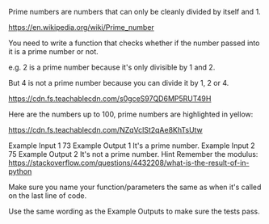 Prime numbers are numbers that can only be cleanly divided by itself and 1.

https://en.wikipedia.org/wiki/Prime_number

You need to write a function that checks whether if the number passed into it is a prime number or not.

e.g. 2 is a prime number because it's only divisible by 1 and 2.

But 4 is not a prime number because you can divide it by 1, 2 or 4.

https://cdn.fs.teachablecdn.com/s0gceS97QD6MP5RUT49H

Here are the numbers up to 100, prime numbers are highlighted in yellow:

https://cdn.fs.teachablecdn.com/NZqVclSt2qAe8KhTsUtw

Example Input 1
73
Example Output 1
It's a prime number.
Example Input 2
75
Example Output 2
It's not a prime number.
Hint
Remember the modulus:
https://stackoverflow.com/questions/4432208/what-is-the-result-of-in-python

Make sure you name your function/parameters the same as when it's called on the last line of code.

Use the same wording as the Example Outputs to make sure the tests pass.


